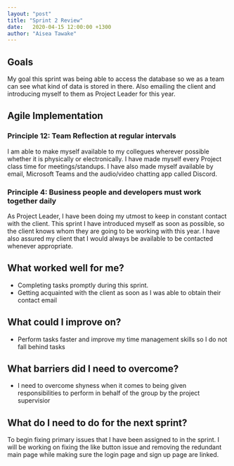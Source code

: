 ```yaml
---
layout: "post"
title: "Sprint 2 Review"
date:   2020-04-15 12:00:00 +1300
author: "Aisea Tawake"
---
```


## Goals

   My goal this sprint was being able to access the database so we as a team can see what kind of data is stored in there. Also emailing the client and introducing myself to them as Project Leader for this year.


## Agile Implementation

### Principle 12: Team Reflection at regular intervals

  I am able to make myself available to my collegues wherever possible whether it is physically or electronically. I have made myself every Project class time for meetings/standups. I have also made myself available by email, Microsoft Teams and the audio/video chatting app called Discord.

### Principle 4: Business people and developers must work together daily

  As Project Leader, I have been doing my utmost to keep in constant contact with the client. This sprint I have introduced myself as soon as possible, so the client knows whom they are going to be working with this year. I have also assured my client that I would always be available to be contacted whenever appropriate.


## What worked well for me?

  * Completing tasks promptly during this sprint.
  * Getting acquainted with the client as soon as I was able to obtain their contact email


## What could I improve on?

  * Perform tasks faster and improve my time management skills so I do not fall behind tasks

## What barriers did I need to overcome?

  * I need to overcome shyness when it comes to being given responsibilities to perform in behalf of the group by the project supervisior

## What do I need to do for the next sprint?

  To begin fixing primary issues that I have been assigned to in the sprint. I will be working on fixing the like button issue and removing the redundant main page while making sure the login page and sign up page are linked.
